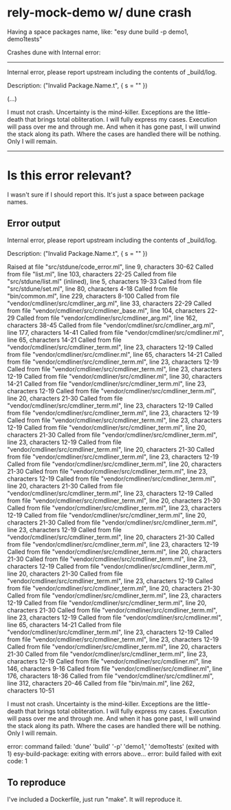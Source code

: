 # rely-mock-demo w/ dune crash

Having a space packages name, like:
"esy dune build -p demo1, demo1tests"

Crashes dune with Internal error:

---

Internal error, please report upstream including the contents of _build/log.

Description:
  ("Invalid Package.Name.t", { s = "" })

(...)

I must not crash.  Uncertainty is the mind-killer. Exceptions are the little-death that brings total obliteration.  I will fully express my cases. Execution will pass over me and through me.  And when it has gone past, I will unwind the stack along its path.  Where the cases are handled there will be nothing.  Only I will remain.


---

# Is this error relevant?

I wasn't sure if I should report this. It's just a space between package names.


## Error output

Internal error, please report upstream including the contents of _build/log.

Description:
  ("Invalid Package.Name.t", { s = "" })

Raised at file "src/stdune/code_error.ml", line 9, characters 30-62
Called from file "list.ml", line 103, characters 22-25
Called from file "src/stdune/list.ml" (inlined), line 5, characters 19-33
Called from file "src/stdune/set.ml", line 80, characters 4-18
Called from file "bin/common.ml", line 229, characters 8-100
Called from file "vendor/cmdliner/src/cmdliner_arg.ml", line 33, characters
  22-29
Called from file "vendor/cmdliner/src/cmdliner_base.ml", line 104, characters
  22-29
Called from file "vendor/cmdliner/src/cmdliner_arg.ml", line 162, characters
  38-45
Called from file "vendor/cmdliner/src/cmdliner_arg.ml", line 177, characters
  14-41
Called from file "vendor/cmdliner/src/cmdliner.ml", line 65, characters 14-21
Called from file "vendor/cmdliner/src/cmdliner_term.ml", line 23, characters
  12-19
Called from file "vendor/cmdliner/src/cmdliner.ml", line 65, characters 14-21
Called from file "vendor/cmdliner/src/cmdliner_term.ml", line 23, characters
  12-19
Called from file "vendor/cmdliner/src/cmdliner_term.ml", line 23, characters
  12-19
Called from file "vendor/cmdliner/src/cmdliner.ml", line 30, characters 14-21
Called from file "vendor/cmdliner/src/cmdliner_term.ml", line 23, characters
  12-19
Called from file "vendor/cmdliner/src/cmdliner_term.ml", line 20, characters
  21-30
Called from file "vendor/cmdliner/src/cmdliner_term.ml", line 23, characters
  12-19
Called from file "vendor/cmdliner/src/cmdliner_term.ml", line 23, characters
  12-19
Called from file "vendor/cmdliner/src/cmdliner_term.ml", line 23, characters
  12-19
Called from file "vendor/cmdliner/src/cmdliner_term.ml", line 20, characters
  21-30
Called from file "vendor/cmdliner/src/cmdliner_term.ml", line 23, characters
  12-19
Called from file "vendor/cmdliner/src/cmdliner_term.ml", line 20, characters
  21-30
Called from file "vendor/cmdliner/src/cmdliner_term.ml", line 23, characters
  12-19
Called from file "vendor/cmdliner/src/cmdliner_term.ml", line 20, characters
  21-30
Called from file "vendor/cmdliner/src/cmdliner_term.ml", line 23, characters
  12-19
Called from file "vendor/cmdliner/src/cmdliner_term.ml", line 20, characters
  21-30
Called from file "vendor/cmdliner/src/cmdliner_term.ml", line 23, characters
  12-19
Called from file "vendor/cmdliner/src/cmdliner_term.ml", line 20, characters
  21-30
Called from file "vendor/cmdliner/src/cmdliner_term.ml", line 23, characters
  12-19
Called from file "vendor/cmdliner/src/cmdliner_term.ml", line 20, characters
  21-30
Called from file "vendor/cmdliner/src/cmdliner_term.ml", line 23, characters
  12-19
Called from file "vendor/cmdliner/src/cmdliner_term.ml", line 20, characters
  21-30
Called from file "vendor/cmdliner/src/cmdliner_term.ml", line 23, characters
  12-19
Called from file "vendor/cmdliner/src/cmdliner_term.ml", line 20, characters
  21-30
Called from file "vendor/cmdliner/src/cmdliner_term.ml", line 23, characters
  12-19
Called from file "vendor/cmdliner/src/cmdliner_term.ml", line 20, characters
  21-30
Called from file "vendor/cmdliner/src/cmdliner_term.ml", line 23, characters
  12-19
Called from file "vendor/cmdliner/src/cmdliner_term.ml", line 20, characters
  21-30
Called from file "vendor/cmdliner/src/cmdliner_term.ml", line 23, characters
  12-19
Called from file "vendor/cmdliner/src/cmdliner_term.ml", line 20, characters
  21-30
Called from file "vendor/cmdliner/src/cmdliner_term.ml", line 23, characters
  12-19
Called from file "vendor/cmdliner/src/cmdliner.ml", line 65, characters 14-21
Called from file "vendor/cmdliner/src/cmdliner_term.ml", line 23, characters
  12-19
Called from file "vendor/cmdliner/src/cmdliner_term.ml", line 23, characters
  12-19
Called from file "vendor/cmdliner/src/cmdliner_term.ml", line 20, characters
  21-30
Called from file "vendor/cmdliner/src/cmdliner_term.ml", line 23, characters
  12-19
Called from file "vendor/cmdliner/src/cmdliner.ml", line 146, characters 9-16
Called from file "vendor/cmdliner/src/cmdliner.ml", line 176, characters
  18-36
Called from file "vendor/cmdliner/src/cmdliner.ml", line 312, characters
  20-46
Called from file "bin/main.ml", line 262, characters 10-51


I must not crash.  Uncertainty is the mind-killer. Exceptions are the little-death that brings total obliteration.  I will fully express my cases. Execution will pass over me and through me.  And when it has gone past, I will unwind the stack along its path.  Where the cases are handled there will be nothing.  Only I will remain.

error: command failed: 'dune' 'build' '-p' 'demo1,' 'demo1tests' (exited with 1)
esy-build-package: exiting with errors above...
error: build failed with exit code: 1


## To reproduce

I've included a Dockerfile, just run "make". It will reproduce it.
